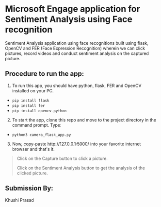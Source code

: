 # Microsoft Engage application for Sentiment Analysis using Face recognition
Sentiment Analysis application using face recognitions built using flask, OpenCV and FER (Face Expression Recognition) wherein we can click pictures, record videos and conduct sentiment analysis on the captured picture.

## Procedure to run the app:

1. To run this app, you should have python, flask, FER and OpenCV installed on your PC.
- `pip install flask`
- `pip install fer`
- `pip install opencv-python`

2. To start the app, clone this repo and move to the project directory in the command prompt. 
Type: 
- `python3 camera_flask_app.py`

3. Now, copy-paste http://127.0.0.1:5000/ into your favorite internet browser and that's it.

> Click on the Capture button to click a picture.
>
> Click on the Sentiment Analysis button to get the analysis of the clicked picture.

## Submission By:
Khushi Prasad
